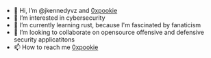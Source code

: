 - 👋 Hi, I’m @jkennedyvz and [0xpookie](https://twitter.com/0xpookie)
- 👀 I’m interested in cybersecurity
- 🌱 I’m currently learning rust, because I'm fascinated by fanaticism 
- 💞️ I’m looking to collaborate on opensource offensive and defensive security applicatitons
- 📫 How to reach me [0xpookie](https://twitter.com/0xpookie)

<!---
jkennedyvz/jkennedyvz is a ✨ special ✨ repository because its `README.md` (this file) appears on your GitHub profile.
You can click the Preview link to take a look at your changes.
--->
